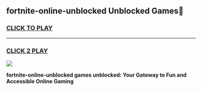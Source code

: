 
## fortnite-online-unblocked Unblocked Games👋
<h3>
<a href="https://news.freeplayer.one?title=fortnite-online-unblocked&ref=16F">CLICK TO PLAY</a></h3>
<hr>

<h3>
<a href="https://news.freeplayer.one?title=fortnite-online-unblocked&ref=16F">CLICK 2 PLAY</a>
  
</h3>

<a href="https://news.freeplayer.one?title=fortnite-online-unblocked&ref=16F/"><img src="https://clearcache.store/games.png"></a>


**fortnite-online-unblocked games unblocked: Your Gateway to Fun and Accessible Online Gaming**
